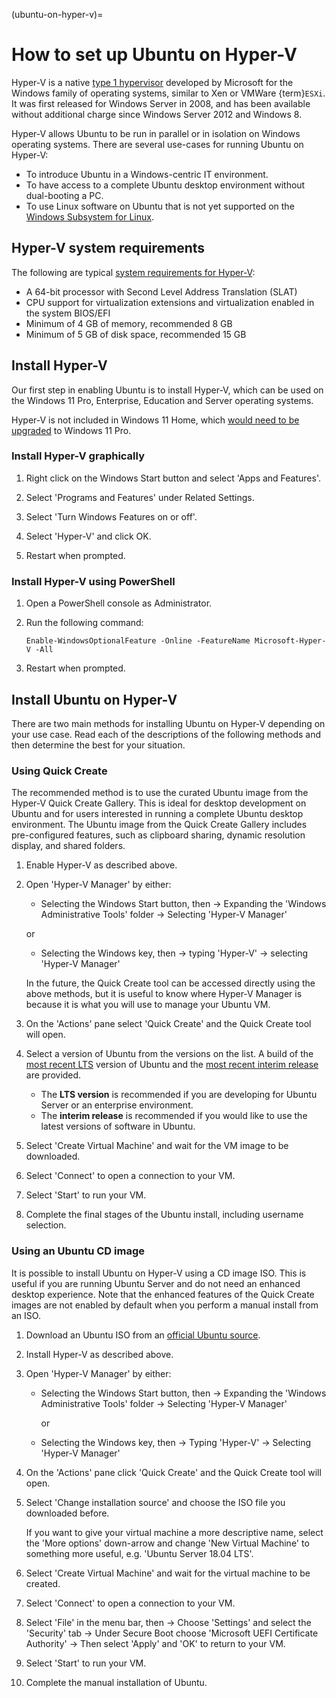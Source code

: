 (ubuntu-on-hyper-v)=
# How to set up Ubuntu on Hyper-V

Hyper-V is a native [type 1 hypervisor](https://en.wikipedia.org/wiki/Hypervisor#Classification) developed by Microsoft for the Windows family of operating systems, similar to Xen or VMWare {term}`ESXi`. It was first released for Windows Server in 2008, and has been available without additional charge since Windows Server 2012 and Windows 8.

Hyper-V allows Ubuntu to be run in parallel or in isolation on Windows operating systems. There are several use-cases for running Ubuntu on Hyper-V:

* To introduce Ubuntu in a Windows-centric IT environment.
* To have access to a complete Ubuntu desktop environment without dual-booting a PC.
* To use Linux software on Ubuntu that is not yet supported on the[ Windows Subsystem for Linux](https://learn.microsoft.com/windows/wsl/about).

## Hyper-V system requirements

The following are typical [system requirements for Hyper-V](https://learn.microsoft.com/en-us/windows-server/virtualization/hyper-v/system-requirements-for-hyper-v-on-windows):

* A 64-bit processor with Second Level Address Translation (SLAT)
* CPU support for virtualization extensions and virtualization enabled in the system BIOS/EFI
* Minimum of 4 GB of memory, recommended 8 GB
* Minimum of 5 GB of disk space, recommended 15 GB

## Install Hyper-V

Our first step in enabling Ubuntu is to install Hyper-V, which can be used on the Windows 11 Pro, Enterprise, Education and Server operating systems.

Hyper-V is not included in Windows 11 Home, which [would need to be upgraded](https://support.microsoft.com/en-us/windows/upgrade-windows-home-to-windows-pro-ef34d520-e73f-3198-c525-d1a218cc2818) to Windows 11 Pro.

### Install Hyper-V graphically

1. Right click on the Windows Start button and select 'Apps and Features'.

1. Select 'Programs and Features' under Related Settings.

1. Select 'Turn Windows Features on or off'.

1. Select 'Hyper-V' and click OK.

1. Restart when prompted.

### Install Hyper-V using PowerShell

1. Open a PowerShell console as Administrator.

1. Run the following command:
   
   ```
   Enable-WindowsOptionalFeature -Online -FeatureName Microsoft-Hyper-V -All
   ```

1. Restart when prompted.

## Install Ubuntu on Hyper-V

There are two main methods for installing Ubuntu on Hyper-V depending on your use case. Read each of the descriptions of the following methods and then determine the best for your situation.

### Using Quick Create

The recommended method is to use the curated Ubuntu image from the Hyper-V Quick Create Gallery. This is ideal for desktop development on Ubuntu and for users interested in running a complete Ubuntu desktop environment. The Ubuntu image from the Quick Create Gallery includes pre-configured features, such as clipboard sharing, dynamic resolution display, and shared folders.

1. Enable Hyper-V as described above.

1. Open 'Hyper-V Manager' by either:

   * Selecting the Windows Start button, then
      -> Expanding the 'Windows Administrative Tools' folder 
      -> Selecting 'Hyper-V Manager'

   or

   * Selecting the Windows key, then
      -> typing 'Hyper-V'
      -> selecting 'Hyper-V Manager'

   In the future, the Quick Create tool can be accessed directly using the above methods, but it is useful to know where Hyper-V Manager is because it is what you will use to manage your Ubuntu VM.

1. On the 'Actions' pane select 'Quick Create' and the Quick Create tool will open.

1. Select a version of Ubuntu from the versions on the list. A build of the [most recent LTS](https://wiki.ubuntu.com/LTS) version of Ubuntu and the [most recent interim release](https://wiki.ubuntu.com/Releases) are provided.

   * The **LTS version** is recommended if you are developing for Ubuntu Server or an enterprise environment.
   * The **interim release** is recommended if you would like to use the latest versions of software in Ubuntu.

1. Select 'Create Virtual Machine' and wait for the VM image to be downloaded.

1. Select 'Connect' to open a connection to your VM.

1. Select 'Start' to run your VM.

1. Complete the final stages of the Ubuntu install, including username selection.

### Using an Ubuntu CD image

It is possible to install Ubuntu on Hyper-V using a CD image ISO. This is useful if you are running Ubuntu Server and do not need an enhanced desktop experience. Note that the enhanced features of the Quick Create images are not enabled by default when you perform a manual install from an ISO.

1. Download an Ubuntu ISO from an [official Ubuntu source](https://ubuntu.com/download/server).

1. Install Hyper-V as described above.

1. Open 'Hyper-V Manager' by either:

   * Selecting the Windows Start button, then
       -> Expanding the 'Windows Administrative Tools' folder
       -> Selecting 'Hyper-V Manager'

      or
   
   * Selecting the Windows key, then
      -> Typing 'Hyper-V'
      -> Selecting 'Hyper-V Manager'

1. On the 'Actions' pane click 'Quick Create' and the Quick Create tool will open.

1. Select 'Change installation source' and choose the ISO file you downloaded before.

   If you want to give your virtual machine a more descriptive name, select the 'More options' down-arrow and change 'New Virtual Machine' to something more useful, e.g. 'Ubuntu Server 18.04 LTS'.

1. Select 'Create Virtual Machine' and wait for the virtual machine to be created.

1. Select 'Connect' to open a connection to your VM.

1. Select 'File' in the menu bar, then
    -> Choose 'Settings' and select the 'Security' tab
    -> Under Secure Boot choose 'Microsoft UEFI Certificate Authority'
    -> Then select 'Apply' and 'OK' to return to your VM.

1. Select 'Start' to run your VM.

10. Complete the manual installation of Ubuntu.
